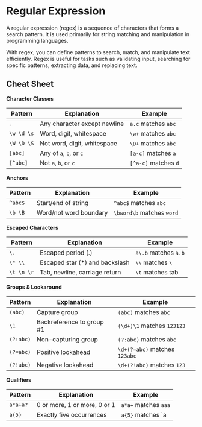 # Regular Expression

A regular expression (regex) is a sequence of characters that forms a search pattern. It is used primarily for string matching and manipulation in programming languages.

With regex, you can define patterns to search, match, and manipulate text efficiently. Regex is useful for tasks such as validating input, searching for specific patterns, extracting data, and replacing text.

## Cheat Sheet

**Character Classes**

| Pattern    | Explanation                  | Example              |
| ---------- | ---------------------------- | -------------------- |
| `.`        | Any character except newline | `a.c` matches `abc`  |
| `\w \d \s` | Word, digit, whitespace      | `\w+` matches `abc`  |
| `\W \D \S` | Not word, digit, whitespace  | `\D+` matches `abc`  |
| `[abc]`    | Any of `a`, `b`, or `c`      | `[a-c]` matches `a`  |
| `[^abc]`   | Not `a`, `b`, or `c`         | `[^a-c]` matches `d` |

**Anchors**

| Pattern | Explanation            | Example                   |
| ------- | ---------------------- | ------------------------- |
| `^abc$` | Start/end of string    | `^abc$` matches `abc`     |
| `\b \B` | Word/not word boundary | `\bword\b` matches `word` |

**Escaped Characters**

| Pattern    | Explanation                     | Example              |
| ---------- | ------------------------------- | -------------------- |
| `\.`       | Escaped period (.)              | `a\.b` matches `a.b` |
| `\* \\`    | Escaped star (\*) and backslash | `\\` matches `\`     |
| `\t \n \r` | Tab, newline, carriage return   | `\t` matches tab     |

**Groups & Lookaround**

| Pattern   | Explanation               | Example                       |
| --------- | ------------------------- | ----------------------------- |
| `(abc)`   | Capture group             | `(abc)` matches `abc`         |
| `\1`      | Backreference to group #1 | `(\d+)\1` matches `123123`    |
| `(?:abc)` | Non-capturing group       | `(?:abc)` matches `abc`       |
| `(?=abc)` | Positive lookahead        | `\d+(?=abc)` matches `123abc` |
| `(?!abc)` | Negative lookahead        | `\d+(?!abc)` matches `123`    |

**Qualifiers**

| Pattern  | Explanation                  | Example              |
| -------- | ---------------------------- | -------------------- |
| `a*a+a?` | 0 or more, 1 or more, 0 or 1 | `a*a+` matches `aaa` |
| `a{5}`   | Exactly five occurrences     | `a{5}` matches `a    |
